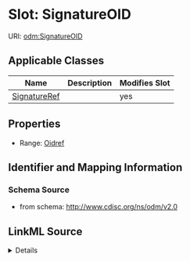 # Slot: SignatureOID

URI: [odm:SignatureOID](http://www.cdisc.org/ns/odm/v2.0/SignatureOID)



<!-- no inheritance hierarchy -->




## Applicable Classes

| Name | Description | Modifies Slot |
| --- | --- | --- |
[SignatureRef](SignatureRef.md) |  |  yes  |







## Properties

* Range: [Oidref](Oidref.md)





## Identifier and Mapping Information







### Schema Source


* from schema: http://www.cdisc.org/ns/odm/v2.0




## LinkML Source

<details>
```yaml
name: SignatureOID
from_schema: http://www.cdisc.org/ns/odm/v2.0
rank: 1000
alias: SignatureOID
domain_of:
- SignatureRef
range: oidref

```
</details>